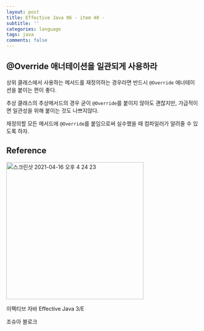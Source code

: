 ```yaml
---
layout: post
title: Effective Java 06 - item 40 -
subtitle: ''
categories: language
tags: java
comments: false
---
```


## @Override 애너테이션을 일관되게 사용하라

상위 클래스에서 사용하는 메서드를 재정의하는 경우라면 반드시 `@Override` 애너테이션을 붙이는 편이 좋다.

추상 클래스의 추상메서드의 경우 굳이 `@Override`를 붙이지 않아도 괜찮지만, 가급적이면 일관성을 위해 붙이는 것도 나쁘지않다.

재정의할 모든 메서드에 `@Override`를 붙임으로써 실수했을 때 컴파일러가 알려줄 수 있도록 하자.

## Reference

<img width="360" alt="스크린샷 2021-04-16 오후 4 24 23" src="https://user-images.githubusercontent.com/43809168/114987533-3e449400-9ed0-11eb-9b5f-a24f73b6f138.png">

이펙티브 자바 Effective Java 3/E

조슈아 블로크
